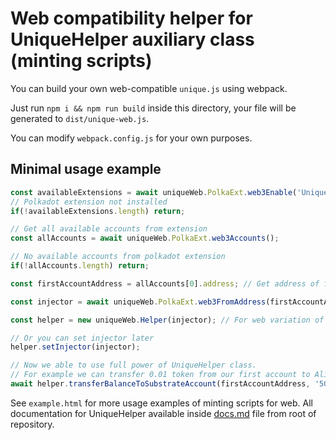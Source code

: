# Web compatibility helper for UniqueHelper auxiliary class (minting scripts)

You can build your own web-compatible `unique.js` using webpack.

Just run `npm i && npm run build` inside this directory, your file will be generated to `dist/unique-web.js`.

You can modify `webpack.config.js` for your own purposes.

## Minimal usage example

```javascript
const availableExtensions = await uniqueWeb.PolkaExt.web3Enable('UniqueWeb example');
// Polkadot extension not installed
if(!availableExtensions.length) return;

// Get all available accounts from extension
const allAccounts = await uniqueWeb.PolkaExt.web3Accounts();

// No available accounts from polkadot extension
if(!allAccounts.length) return;

const firstAccountAddress = allAccounts[0].address; // Get address of first account from externsion

const injector = await uniqueWeb.PolkaExt.web3FromAddress(firstAccountAddress); // Get injector for account (by address) to sign transactions using polkadot extension ui

const helper = new uniqueWeb.Helper(injector); // For web variation of UniqueHelper you need to initialize it with injector of account

// Or you can set injector later
helper.setInjector(injector);

// Now we able to use full power of UniqueHelper class.
// For example we can transfer 0.01 token from our first account to Alice address (You simply pass string address instead of IKeyringPair for signer argument)
await helper.transferBalanceToSubstrateAccount(firstAccountAddress, '5GrwvaEF5zXb26Fz9rcQpDWS57CtERHpNehXCPcNoHGKutQY', 10_000_000_000_000_000n); // This will call polkadot extension ui for sign your transaction manually
```

See `example.html` for more usage examples of minting scripts for web. All documentation for UniqueHelper available inside [docs.md](/docs.md) file from root of repository.
